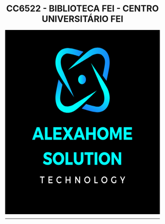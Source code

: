 <h1 align="center">
  CC6522 - BIBLIOTECA FEI - CENTRO UNIVERSITÁRIO FEI
</h1>

<p align="center">
  <img alt="Logo" align="center" src ="https://github.com/Mazzaro0/AlexaHome_Solutions/blob/main/Image/alexahome%20solution.png" width="700" height="600"></img>
<p>

***
